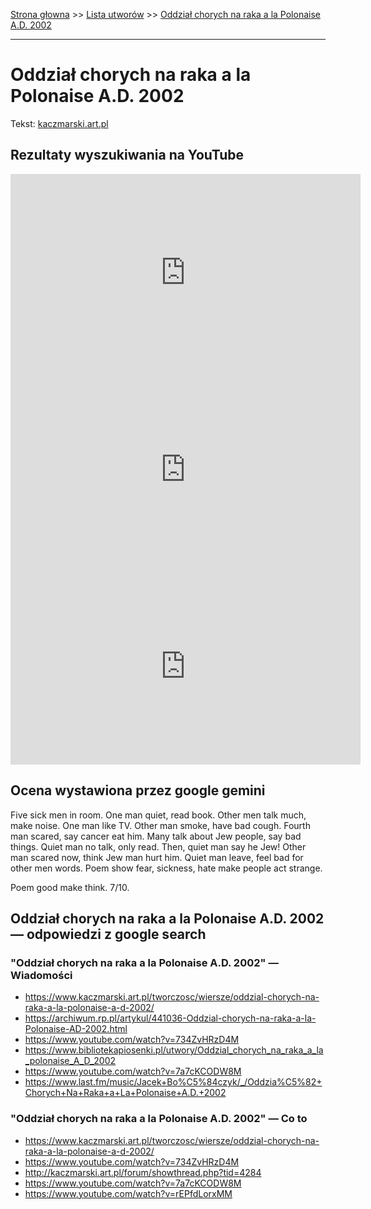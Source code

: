[Strona głowna](../index.md) >> [Lista utworów](../list.md) >> [Oddział chorych na raka a la Polonaise A.D. 2002](378.md)

---

# Oddział chorych na raka a la Polonaise A.D. 2002

Tekst: [kaczmarski.art.pl](https://www.kaczmarski.art.pl/tworczosc/wiersze/oddzial-chorych-na-raka-a-la-polonaise-a-d-2002/)

## Rezultaty wyszukiwania na YouTube

<iframe width="560" height="315" src="https://www.youtube.com/embed/734ZvHRzD4M?si=IdontcarewhotheIRSsendsImnotpayingtaxes" title="YouTube video player" frameborder="0" allow="accelerometer; autoplay; clipboard-write; encrypted-media; gyroscope; picture-in-picture; web-share" referrerpolicy="strict-origin-when-cross-origin" allowfullscreen></iframe>

<iframe width="560" height="315" src="https://www.youtube.com/embed/iD4Py3Sqchk?si=IdontcarewhotheIRSsendsImnotpayingtaxes" title="YouTube video player" frameborder="0" allow="accelerometer; autoplay; clipboard-write; encrypted-media; gyroscope; picture-in-picture; web-share" referrerpolicy="strict-origin-when-cross-origin" allowfullscreen></iframe>

<iframe width="560" height="315" src="https://www.youtube.com/embed/Qw-5TF2G0bg?si=IdontcarewhotheIRSsendsImnotpayingtaxes" title="YouTube video player" frameborder="0" allow="accelerometer; autoplay; clipboard-write; encrypted-media; gyroscope; picture-in-picture; web-share" referrerpolicy="strict-origin-when-cross-origin" allowfullscreen></iframe>

## Ocena wystawiona przez google gemini

Five sick men in room. One man quiet, read book. Other men talk much, make noise. One man like TV. Other man smoke, have bad cough. Fourth man scared, say cancer eat him. Many talk about Jew people, say bad things. Quiet man no talk, only read. Then, quiet man say he Jew! Other man scared now, think Jew man hurt him. Quiet man leave, feel bad for other men words. Poem show fear, sickness, hate make people act strange.

Poem good make think. 7/10.


## Oddział chorych na raka a la Polonaise A.D. 2002 — odpowiedzi z google search

### "Oddział chorych na raka a la Polonaise A.D. 2002" — Wiadomości

 - <https://www.kaczmarski.art.pl/tworczosc/wiersze/oddzial-chorych-na-raka-a-la-polonaise-a-d-2002/>
 - <https://archiwum.rp.pl/artykul/441036-Oddzial-chorych-na-raka-a-la-Polonaise-AD-2002.html>
 - <https://www.youtube.com/watch?v=734ZvHRzD4M>
 - <https://www.bibliotekapiosenki.pl/utwory/Oddzial_chorych_na_raka_a_la_polonaise_A_D_2002>
 - <https://www.youtube.com/watch?v=7a7cKCODW8M>
 - <https://www.last.fm/music/Jacek+Bo%C5%84czyk/_/Oddzia%C5%82+Chorych+Na+Raka+a+La+Polonaise+A.D.+2002>

### "Oddział chorych na raka a la Polonaise A.D. 2002" — Co to

 - <https://www.kaczmarski.art.pl/tworczosc/wiersze/oddzial-chorych-na-raka-a-la-polonaise-a-d-2002/>
 - <https://www.youtube.com/watch?v=734ZvHRzD4M>
 - <http://kaczmarski.art.pl/forum/showthread.php?tid=4284>
 - <https://www.youtube.com/watch?v=7a7cKCODW8M>
 - <https://www.youtube.com/watch?v=rEPfdLorxMM>

